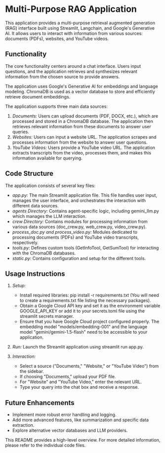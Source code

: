 # Multi-Purpose RAG Application

This application provides a multi-purpose retrieval augmented generation (RAG) interface built using Streamlit, Langchain, and Google's Generative AI.  It allows users to interact with information from various sources:  documents (PDFs), websites, and YouTube videos.


## Functionality

The core functionality centers around a chat interface. Users input questions, and the application retrieves and synthesizes relevant information from the chosen source to provide answers.

The application uses Google's Generative AI for embeddings and language modeling.  ChromaDB is used as a vector database to store and efficiently retrieve document embeddings.

The application supports three main data sources:

1.  *Documents:* Users can upload documents (PDF, DOCX, etc.), which are processed and stored in a ChromaDB database.  The application then retrieves relevant information from these documents to answer user queries.
2.  *Websites:* Users can input a website URL. The application scrapes and processes information from the website to answer user questions.
3.  *YouTube Videos:* Users provide a YouTube video URL.  The application extracts transcripts from the video, processes them, and makes this information available for querying.


## Code Structure

The application consists of several key files:

*   *app.py:* The main Streamlit application file. This file handles user input, manages the user interface, and orchestrates the interaction with different data sources.
*   *agents Directory:* Contains agent-specific logic, including gemini_llm.py which manages the LLM interaction.
*   *crew Directory:* Contains modules for processing information from various data sources (doc_crew.py, web_crew.py, video_crew.py).
*   *process_doc.py and process_video.py:* Modules dedicated to processing documents (PDFs) and YouTube video transcripts, respectively.
*   *tools.py:*  Defines custom tools (GetInfoTool, GetSumTool) for interacting with the ChromaDB databases.
*   *static.py:* Contains configuration and setup for the different tools.

## Usage Instructions

1.  *Setup:*
    *   Install required libraries:  pip install -r requirements.txt (You will need to create a requirements.txt file listing the necessary packages).
    *   Obtain a Google Cloud API key and set it as the environment variable GOOGLE_API_KEY or add it to your secrets.toml file using the streamlit secrets manager.
    *   Ensure that you have Google Cloud project configured properly.  The embedding model "models/embedding-001" and the language model "gemini/gemini-1.5-flash" need to be accessible to your application.


2.  *Run:* Launch the Streamlit application using streamlit run app.py.

3.  *Interaction:*
    *   Select a source ("Documents," "Website," or "YouTube Video") from the sidebar.
    *   If choosing "Documents," upload your PDF file.
    *   For "Website" and "YouTube Video," enter the relevant URL.
    *   Type your query into the chat box and receive a response.


## Future Enhancements

*   Implement more robust error handling and logging.
*   Add more advanced features, like summarization and specific data extraction.
*   Explore alternative vector databases and LLM providers.


This README provides a high-level overview. For more detailed information, please refer to the individual code files.
